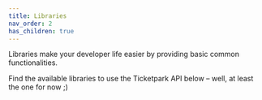 ```yaml
---
title: Libraries
nav_order: 2
has_children: true
---
```

Libraries make your developer life easier by providing basic common functionalities.

Find the available libraries to use the Ticketpark API below – well, at least the one for now ;)